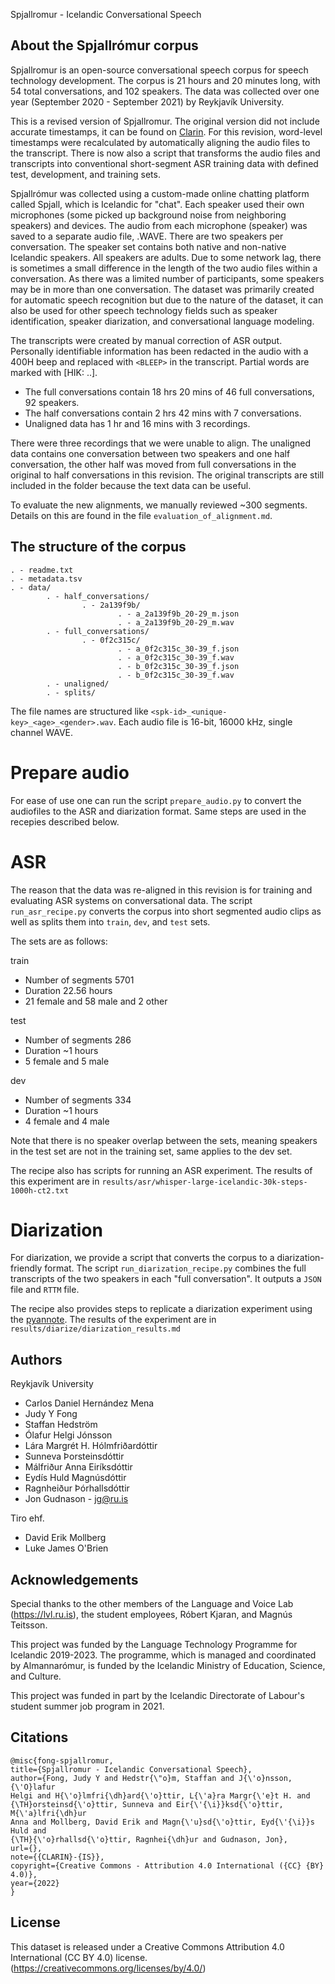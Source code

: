 Spjallromur - Icelandic Conversational Speech

## About the Spjallrómur corpus

Spjallromur is an open-source conversational speech corpus for speech technology development. The corpus is 21 hours and 20 minutes long, with 54 total conversations, and 102 speakers. The data was collected over one year (September 2020 - September 2021) by Reykjavík University.

This is a revised version of Spjallromur. The original version did not include accurate timestamps, it can be found on [Clarin](https://repository.clarin.is/repository/xmlui/handle/20.500.12537/187). For this revision, word-level timestamps were recalculated by automatically aligning the audio files to the transcript. There is now also a script that transforms the audio files and transcripts into conventional short-segment ASR training data with defined test, development, and training sets.

Spjallrómur was collected using a custom-made online chatting platform called Spjall, which is Icelandic for "chat". Each speaker used their own microphones (some picked up background noise from neighboring speakers) and devices. The audio from each microphone (speaker) was saved to a separate audio file, .WAVE. There are two speakers per conversation. The speaker set contains both native and non-native Icelandic speakers. All speakers are adults. Due to some network lag, there is sometimes a small difference in the length of the two audio files within a conversation. As there was a limited number of participants, some speakers may be in more than one conversation. The dataset was primarily created for automatic speech recognition but due to the nature of the dataset, it can also be used for other speech technology fields such as speaker identification, speaker diarization, and conversational language modeling.

The transcripts were created by manual correction of ASR output. Personally identifiable information has been redacted in the audio with a 400H beep and replaced with `<BLEEP>` in the transcript. Partial words are marked with [HIK: ..].

- The full conversations contain 18 hrs 20 mins of 46 full conversations, 92 speakers.
- The half conversations contain 2 hrs 42 mins with 7 conversations.
- Unaligned data has 1 hr and 16 mins with 3 recordings.

There were three recordings that we were unable to align. The unaligned data contains one conversation between two speakers and one half conversation, the other half was moved from full conversations in the original to half conversations in this revision. The original transcripts are still included in the folder because the text data can be useful.

To evaluate the new alignments, we manually reviewed ~300 segments. Details on this are found in the file `evaluation_of_alignment.md`.

## The structure of the corpus

    . - readme.txt
    . - metadata.tsv
    . - data/
            . - half_conversations/
                    . - 2a139f9b/
                            . - a_2a139f9b_20-29_m.json
                            . - a_2a139f9b_20-29_m.wav
            . - full_conversations/
                    . - 0f2c315c/
                            . - a_0f2c315c_30-39_f.json
                            . - a_0f2c315c_30-39_f.wav
                            . - b_0f2c315c_30-39_f.json
                            . - b_0f2c315c_30-39_f.wav
            . - unaligned/
            . - splits/

The file names are structured like `<spk-id>_<unique-key>_<age>_<gender>.wav`. Each audio file is 16-bit, 16000 kHz, single channel WAVE.

# Prepare audio

For ease of use one can run the script `prepare_audio.py` to convert the audiofiles to the ASR and diarization format. Same steps are used in the recepies described below.

# ASR

The reason that the data was re-aligned in this revision is for training and evaluating ASR systems on conversational data. The script `run_asr_recipe.py` converts the corpus into short segmented audio clips as well as splits them into `train`, `dev`, and `test` sets.

The sets are as follows:

train

- Number of segments 5701
- Duration 22.56 hours
- 21 female and 58 male and 2 other

test

- Number of segments 286
- Duration ~1 hours
- 5 female and 5 male

dev

- Number of segments 334
- Duration ~1 hours
- 4 female and 4 male

Note that there is no speaker overlap between the sets, meaning speakers in the test set are not in the training set, same applies to the dev set.

The recipe also has scripts for running an ASR experiment. The results of this experiment are in `results/asr/whisper-large-icelandic-30k-steps-1000h-ct2.txt`

# Diarization

For diarization, we provide a script that converts the corpus to a diarization-friendly format. The script `run_diarization_recipe.py` combines the full transcripts of the two speakers in each "full conversation". It outputs a `JSON` file and `RTTM` file.

The recipe also provides steps to replicate a diarization experiment using the [pyannote](https://github.com/pyannote/pyannote-audio). The results of the experiment are in `results/diarize/diarization_results.md`

## Authors

Reykjavík University

- Carlos Daniel Hernández Mena
- Judy Y Fong
- Staffan Hedström
- Ólafur Helgi Jónsson
- Lára Margrét H. Hólmfriðardóttir
- Sunneva Þorsteinsdóttir
- Málfriður Anna Eiríksdóttir
- Eydís Huld Magnúsdóttir
- Ragnheiður Þórhallsdóttir
- Jon Gudnason - jg@ru.is

Tiro ehf.

- David Erik Mollberg
- Luke James O'Brien

## Acknowledgements

Special thanks to the other members of the Language and Voice Lab (https://lvl.ru.is), the student employees, Róbert Kjaran, and Magnús Teitsson.

This project was funded by the Language Technology Programme for Icelandic 2019-2023. The programme, which is managed and coordinated by Almannarómur, is funded by the Icelandic Ministry of Education, Science, and Culture.

This project was funded in part by the Icelandic Directorate of Labour's student summer job program in 2021.

## Citations

    @misc{fong-spjallromur,
    title={Spjallromur - Icelandic Conversational Speech},
    author={Fong, Judy Y and Hedstr{\"o}m, Staffan and J{\'o}nsson, {\'O}lafur
    Helgi and H{\'o}lmfri{\dh}ard{\'o}ttir, L{\'a}ra Margr{\'e}t H. and
    {\TH}orsteinsd{\'o}ttir, Sunneva and Eir{\'{\i}}ksd{\'o}ttir, M{\'a}lfri{\dh}ur
    Anna and Mollberg, David Erik and Magn{\'u}sd{\'o}ttir, Eyd{\'{\i}}s Huld and
    {\TH}{\'o}rhallsd{\'o}ttir, Ragnhei{\dh}ur and Gudnason, Jon},
    url={},
    note={{CLARIN}-{IS}},
    copyright={Creative Commons - Attribution 4.0 International ({CC} {BY} 4.0)},
    year={2022}
    }

## License

This dataset is released under a Creative Commons Attribution 4.0 International (CC BY 4.0) license. (https://creativecommons.org/licenses/by/4.0/)

